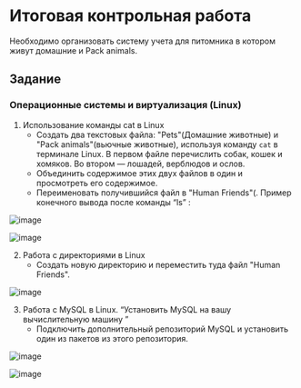 # Итоговая контрольная работа
Необходимо организовать систему учета для питомника в котором живут домашние и Pack animals.

## Задание

### Операционные системы и виртуализация (Linux)

1. Использование команды cat в Linux
   - Создать два текстовых файла: "Pets"(Домашние животные) и "Pack animals"(вьючные животные), используя команду `cat` в терминале Linux. В первом файле перечислить собак, кошек и хомяков. Во втором — лошадей, верблюдов и ослов.
   - Объединить содержимое этих двух файлов в один и просмотреть его содержимое.
   - Переименовать получившийся файл в "Human Friends"(.
Пример конечного вывода после команды “ls” :

![image](https://github.com/SergGudini/Itog_specialisation/assets/119971642/cf96fac6-086b-4806-879a-4297cd4dfd36)

![image](https://github.com/SergGudini/Itog_specialisation/assets/119971642/7cfeeec5-df84-470f-a9da-c3f635a45576)

2. Работа с директориями в Linux
   - Создать новую директорию и переместить туда файл "Human Friends".

![image](https://github.com/SergGudini/Itog_specialisation/assets/119971642/bf0c58d4-e423-4af3-b1a8-1dc77f20be3e)

3. Работа с MySQL в Linux. “Установить MySQL на вашу вычислительную машину ”
   - Подключить дополнительный репозиторий MySQL и установить один из пакетов из этого репозитория.

![image](https://github.com/SergGudini/Itog_specialisation/assets/119971642/504bd8cd-9a43-4205-8a1d-400440a93594)

![image](https://github.com/SergGudini/Itog_specialisation/assets/119971642/f702f235-ac8e-468c-b344-783dba337317)



